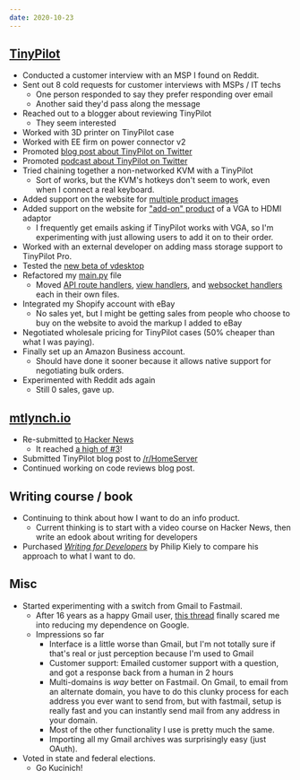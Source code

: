 ```yaml
---
date: 2020-10-23
---
```


## [TinyPilot](https://tinypilotkvm.com)

- Conducted a customer interview with an MSP I found on Reddit.
- Sent out 8 cold requests for customer interviews with MSPs / IT techs
  - One person responded to say they prefer responding over email
  - Another said they'd pass along the message
- Reached out to a blogger about reviewing TinyPilot
  - They seem interested
- Worked with 3D printer on TinyPilot case
- Worked with EE firm on power connector v2
- Promoted [blog post about TinyPilot on Twitter](https://twitter.com/tinypilotkvm/status/1318223029382643715)
- Promoted [podcast about TinyPilot on Twitter](https://twitter.com/tinypilotkvm/status/1318670650509316097)
- Tried chaining together a non-networked KVM with a TinyPilot
  - Sort of works, but the KVM's hotkeys don't seem to work, even when I connect a real keyboard.
- Added support on the website for [multiple product images](lA0P.webp)
- Added support on the website for ["add-on" product](F5gm.webp) of a VGA to HDMI adaptor
  - I frequently get emails asking if TinyPilot works with VGA, so I'm experimenting with just allowing users to add it on to their order.
- Worked with an external developer on adding mass storage support to TinyPilot Pro.
- Tested the [new beta of vdesktop](https://github.com/Botspot/vdesktop/issues/9#issuecomment-714655244)
- Refactored my [main.py](https://github.com/mtlynch/tinypilot/blob/b853bdc85416516530257379b1266675f8361132/app/main.py) file
  - Moved [API route handlers](https://github.com/mtlynch/tinypilot/pull/303), [view handlers](https://github.com/mtlynch/tinypilot/pull/305), and [websocket handlers](https://github.com/mtlynch/tinypilot/pull/304) each in their own files.
- Integrated my Shopify account with eBay
  - No sales yet, but I might be getting sales from people who choose to buy on the website to avoid the markup I added to eBay
- Negotiated wholesale pricing for TinyPilot cases (50% cheaper than what I was paying).
- Finally set up an Amazon Business account.
  - Should have done it sooner because it allows native support for negotiating bulk orders.
- Experimented with Reddit ads again
  - Still 0 sales, gave up.

## [mtlynch.io](https://mtlynch.io)

- Re-submitted [to Hacker News](https://news.ycombinator.com/item?id=24839848)
  - It reached [a high of #3](http://hnrankings.info/24839848/)!
- Submitted TinyPilot blog post to [/r/HomeServer](https://www.reddit.com/r/HomeServer/comments/jeoc74/tinypilot_build_a_kvm_over_ip_for_under_100/)
- Continued working on code reviews blog post.

## Writing course / book

- Continuing to think about how I want to do an info product.
  - Current thinking is to start with a video course on Hacker News, then write an edook about writing for developers
- Purchased [_Writing for Developers_](https://philipkiely.com/wfsd/) by Philip Kiely to compare his approach to what I want to do.

## Misc

- Started experimenting with a switch from Gmail to Fastmail.
  - After 16 years as a happy Gmail user, [this thread](https://news.ycombinator.com/item?id=24791357) finally scared me into reducing my dependence on Google.
  - Impressions so far
    - Interface is a little worse than Gmail, but I'm not totally sure if that's real or just perception because I'm used to Gmail
    - Customer support: Emailed customer support with a question, and got a response back from a human in 2 hours
    - Multi-domains is _way_ better on Fastmail. On Gmail, to email from an alternate domain, you have to do this clunky process for each address you ever want to send from, but with fastmail, setup is really fast and you can instantly send mail from any address in your domain.
    - Most of the other functionality I use is pretty much the same.
    - Importing all my Gmail archives was surprisingly easy (just OAuth).
- Voted in state and federal elections.
  - Go Kucinich!
